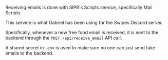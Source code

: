 Receiving emails is done with SIPB's Scripts service, specifically Mail Scripts.

This service is what Gabriel has been using for the Swipes Discord server.

Specifically, whenever a new free food email is received, it is sent to the backend through the `POST /api/receive_email` API call.

A shared secret in `.env` is used to make sure no one can just send fake emails to the backend.

